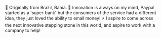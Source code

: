 
👋 Originally from Brazil, Bahia.
🔭 Innovation is always on my mind, Paypal started as a 'super-bank' but the consumers of the service had a different idea, they just loved the ability to email money!
⚡ I aspire to come across the next innovative stepping stone in this world, and aspire to work with a company to help!
